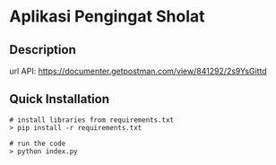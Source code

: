 # Aplikasi Pengingat Sholat

## Description
url API: https://documenter.getpostman.com/view/841292/2s9YsGittd


## Quick Installation
```
# install libraries from requirements.txt
> pip install -r requirements.txt

# run the code
> python index.py
```